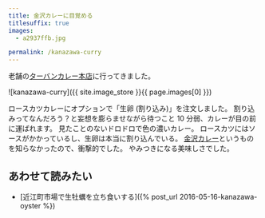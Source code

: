 ```yaml
---
title: 金沢カレーに目覚める
titlesuffix: true
images:
  - a2937ffb.jpg

permalink: /kanazawa-curry
---
```


老舗の[ターバンカレー本店](http://www.turbancurry.com/)に行ってきました。

![kanazawa-curry]({{ site.image_store }}{{ page.images[0] }})

ロースカツカレーにオプションで「生卵 (割り込み)」を注文しました。
割り込みってなんだろう？と妄想を膨らませながら待つこと 10 分弱、カレーが目の前に運ばれます。
見たことのないドロドロで色の濃いカレー。
ロースカツにはソースがかかっているし、生卵は本当に割り込んでいる。
[金沢カレー](https://ja.wikipedia.org/wiki/%E9%87%91%E6%B2%A2%E3%82%AB%E3%83%AC%E3%83%BC)というものを知らなかったので、衝撃的でした。
やみつきになる美味しさでした。

## あわせて読みたい

- [近江町市場で生牡蠣を立ち食いする]({% post_url 2016-05-16-kanazawa-oyster %})
